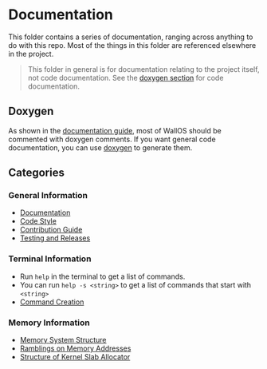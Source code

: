 # Documentation

This folder contains a series of documentation, ranging across anything to do with this repo.
Most of the things in this folder are referenced elsewhere in the project.

> This folder in general is for documentation relating to the project itself, not code documentation.
> See the [doxygen section](#doxygen) for code documentation.

## Doxygen

As shown in the [documentation guide](General/documentation.md), most of WallOS should be commented with doxygen comments.
If you want general code documentation, you can use [doxygen](https://www.doxygen.nl/index.html) to generate them.

## Categories

### General Information

- [Documentation](General/documentation.md)
- [Code Style](General/code-style.md)
- [Contribution Guide](General/contributing.md)
- [Testing and Releases](General/testing.md)

### Terminal Information

- Run `help` in the terminal to get a list of commands.
- You can run `help -s <string>` to get a list of commands that start with `<string>`
- [Command Creation](Terminal/command_creation.md)

### Memory Information

- [Memory System Structure](Memory/memory_structure.md)
- [Ramblings on Memory Addresses](../src/kernel/klibc/memory/virtual_mem.cpp)
- [Structure of Kernel Slab Allocator](Memory/kernel_allocator.md)
